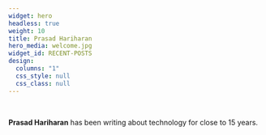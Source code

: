 ```yaml
---
widget: hero
headless: true
weight: 10
title: Prasad Hariharan
hero_media: welcome.jpg
widget_id: RECENT-POSTS
design:
  columns: "1"
  css_style: null
  css_class: null
---
```


<br>

**Prasad Hariharan** has been writing about technology for close to 15 years.